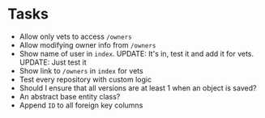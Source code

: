# Tasks
* Allow only vets to access `/owners`
* Allow modifying owner info from `/owners`
* Show name of user in `index`. UPDATE: It's in, test it and add it for vets. UPDATE: Just test it
* Show link to `/owners` in `index` for vets
* Test every repository with custom logic
* Should I ensure that all versions are at least 1 when an object is saved?
* An abstract base entity class?
* Append `ID` to all foreign key columns
